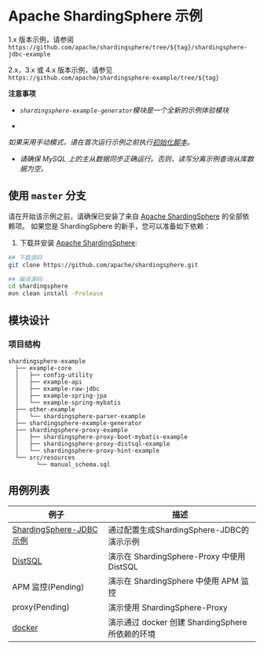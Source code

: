 # Apache ShardingSphere 示例

1.x 版本示例，请参阅 `https://github.com/apache/shardingsphere/tree/${tag}/shardingsphere-jdbc-example`

2.x，3.x 或 4.x 版本示例，请参见 `https://github.com/apache/shardingsphere-example/tree/${tag}`

**注意事项**

- *`shardingsphere-example-generator`模块是一个全新的示例体验模块*

-
*如果采用手动模式，请在首次运行示例之前执行[初始化脚本](https://github.com/apache/shardingsphere/blob/master/examples/src/resources/manual_schema.sql)。*

- *请确保 MySQL 上的主从数据同步正确运行。否则，读写分离示例查询从库数据为空。*

## 使用 `master` 分支

请在开始该示例之前，请确保已安装了来自 [Apache ShardingSphere](https://github.com/apache/shardingsphere) 的全部依赖项。
如果您是 ShardingSphere 的新手，您可以准备如下依赖：

1. 下载并安装 [Apache ShardingSphere](https://github.com/apache/shardingsphere):

```bash
## 下载源码
git clone https://github.com/apache/shardingsphere.git

## 编译源码
cd shardingsphere
mvn clean install -Prelease
```

## 模块设计

### 项目结构

```
shardingsphere-example
  ├── example-core
  │   ├── config-utility
  │   ├── example-api
  │   ├── example-raw-jdbc
  │   ├── example-spring-jpa
  │   └── example-spring-mybatis
  ├── other-example
  │   └── shardingsphere-parser-example
  ├── shardingsphere-example-generator
  ├── shardingsphere-proxy-example
  │   ├── shardingsphere-proxy-boot-mybatis-example
  │   ├── shardingsphere-proxy-distsql-example
  │   └── shardingsphere-proxy-hint-example
  └── src/resources
        └── manual_schema.sql
```

## 用例列表

| 例子                                                                           | 描述                                   |
|------------------------------------------------------------------------------|--------------------------------------|
| [ShardingSphere-JDBC示例](shardingsphere-example-generator/README_ZH.md)       | 通过配置生成ShardingSphere-JDBC的演示示例       |
| [DistSQL](shardingsphere-proxy-example/shardingsphere-proxy-distsql-example) | 演示在 ShardingSphere-Proxy 中使用 DistSQL |
| APM 监控(Pending)                                                              | 演示在 ShardingSphere 中使用 APM 监控        |
| proxy(Pending)                                                               | 演示使用 ShardingSphere-Proxy            |
| [docker](./docker/docker-compose.md)                                         | 演示通过 docker 创建 ShardingSphere 所依赖的环境 |
